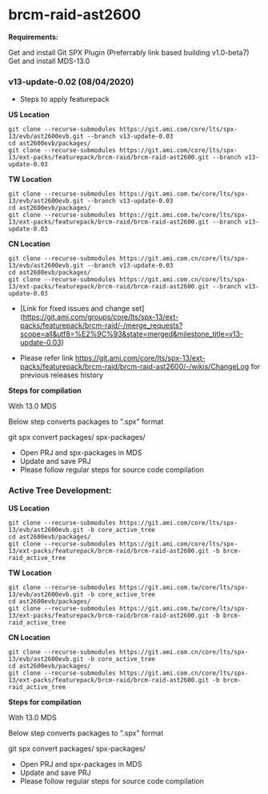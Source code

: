 # brcm-raid-ast2600

**Requirements:**

Get and install Git SPX Plugin (Preferrably link based building v1.0-beta7)
Get and install MDS-13.0

### v13-update-0.02 (08/04/2020)

- Steps to apply featurepack

**US Location**
```
git clone --recurse-submodules https://git.ami.com/core/lts/spx-13/evb/ast2600evb.git --branch v13-update-0.03
cd ast2600evb/packages/
git clone --recurse-submodules https://git.ami.com/core/lts/spx-13/ext-packs/featurepack/brcm-raid/brcm-raid-ast2600.git --branch v13-update-0.03
```

**TW Location**
```
git clone --recurse-submodules https://git.ami.com.tw/core/lts/spx-13/evb/ast2600evb.git --branch v13-update-0.03
cd ast2600evb/packages/
git clone --recurse-submodules https://git.ami.com.tw/core/lts/spx-13/ext-packs/featurepack/brcm-raid/brcm-raid-ast2600.git --branch v13-update-0.03
```

**CN Location**
```
git clone --recurse-submodules https://git.ami.com.cn/core/lts/spx-13/evb/ast2600evb.git --branch v13-update-0.03
cd ast2600evb/packages/
git clone --recurse-submodules https://git.ami.com.cn/core/lts/spx-13/ext-packs/featurepack/brcm-raid/brcm-raid-ast2600.git --branch v13-update-0.03
```

*  [Link for fixed issues and change set]
(https://git.ami.com/groups/core/lts/spx-13/ext-packs/featurepack/brcm-raid/-/merge_requests?scope=all&utf8=%E2%9C%93&state=merged&milestone_title=v13-update-0.03)

*  Please refer link https://git.ami.com/core/lts/spx-13/ext-packs/featurepack/brcm-raid/brcm-raid-ast2600/-/wikis/ChangeLog for previous releases history


**Steps for compilation**

With 13.0 MDS

Below step converts packages to ".spx" format

git spx convert packages/ spx-packages/

* Open PRJ and spx-packages in MDS
* Update and save PRJ
* Please follow regular steps for source code compilation



### Active Tree Development:

**US Location**
```
git clone --recurse-submodules https://git.ami.com/core/lts/spx-13/evb/ast2600evb.git -b core_active_tree
cd ast2600evb/packages/
git clone --recurse-submodules https://git.ami.com/core/lts/spx-13/ext-packs/featurepack/brcm-raid/brcm-raid-ast2600.git -b brcm-raid_active_tree
```
**TW Location**
```
git clone --recurse-submodules https://git.ami.com.tw/core/lts/spx-13/evb/ast2600evb.git -b core_active_tree 
cd ast2600evb/packages/
git clone --recurse-submodules https://git.ami.com.tw/core/lts/spx-13/ext-packs/featurepack/brcm-raid/brcm-raid-ast2600.git -b brcm-raid_active_tree
```
**CN Location**
```
git clone --recurse-submodules https://git.ami.com.cn/core/lts/spx-13/evb/ast2600evb.git -b core_active_tree 
cd ast2600evb/packages/
git clone --recurse-submodules https://git.ami.com.cn/core/lts/spx-13/ext-packs/featurepack/brcm-raid/brcm-raid-ast2600.git -b brcm-raid_active_tree
```

**Steps for compilation**

With 13.0 MDS

Below step converts packages to ".spx" format

git spx convert packages/ spx-packages/

* Open PRJ and spx-packages in MDS
* Update and save PRJ
* Please follow regular steps for source code compilation